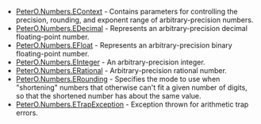 * [PeterO.Numbers.EContext](PeterO.Numbers.EContext.md) - Contains parameters for controlling the precision,              rounding, and exponent range of arbitrary-precision numbers.
 * [PeterO.Numbers.EDecimal](PeterO.Numbers.EDecimal.md) - Represents an arbitrary-precision decimal floating-point              number.
 * [PeterO.Numbers.EFloat](PeterO.Numbers.EFloat.md) - Represents an arbitrary-precision binary floating-point              number.
 * [PeterO.Numbers.EInteger](PeterO.Numbers.EInteger.md) - An arbitrary-precision integer.
 * [PeterO.Numbers.ERational](PeterO.Numbers.ERational.md) - Arbitrary-precision rational number.
 * [PeterO.Numbers.ERounding](PeterO.Numbers.ERounding.md) - Specifies the mode to use when "shortening"              numbers that otherwise can't fit a given number of digits, so              that the shortened number has about the same value.
 * [PeterO.Numbers.ETrapException](PeterO.Numbers.ETrapException.md) - Exception thrown for arithmetic trap errors.
